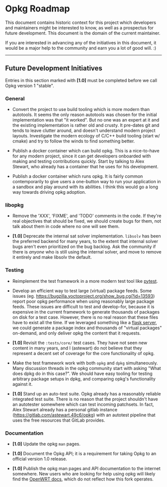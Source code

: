 # Opkg Roadmap

This document contains historic context for this project which developers and maintainers might be interested to know, as well as a prospectus for future development. This document is the domain of the current maintainer.

If you are interested in advancing any of the initiatives in this document, it would be a major help to the community and earn you a lot of good will. :)


----
## Future Development Initiatives

Entries in this section marked with **[1.0]** must be completed before we call Opkg version 1 "stable".


### General

* Convert the project to use build tooling which is more modern than autotools. It seems the only reason autotools was chosen for the initial implementation was that "it worked". But no one was an expert at it and the existing implementation is rather old and crusty. It pre-dates git and tends to leave clutter around, and doesn't understand modern project layouts. Investigate the modern ecology of C/C++ build tooling (start w/ cmake) and try to follow the winds to find something better.

* Publish a docker container which can build opkg. This is a nice-to-have for any modern project, since it can get developers onboarded with making and testing contributions quickly. Start by talking to Alex Stewart, who already has a container that he uses for his development.

* Publish a docker container which runs opkg. It is fairly common contemporarily to give users a one-button way to run your application in a sandbox and play around with its abilities. I think this would go a long way towards driving opkg adoption.


### libopkg

* Remove the 'XXX', 'FIXME', and 'TODO' comments in the code. If they're real objectives that should be fixed, we should create bugs for them, not talk about them in code where no one will see them.

* **[1.0]** Deprecate the internal sat solver implementation. `libsolv` has been the preferred backend for many years, to the extent that internal solver bugs aren't even prioritized on the bug backlog. Ask the community if there is *anyone* who is still using the internal solver, and move to remove it entirely and make libsolv the default.


### Testing

* Reimplement the test framework in a more modern test tool like [pytest](https://docs.pytest.org/en/7.2.x/).

* Develop an efficient way to test large (virtual) package feeds. Some issues (eg. https://bugzilla.yoctoproject.org/show_bug.cgi?id=13593) report poor opkg performance when using reasonably large package feeds. These issues are difficult to test and develop-for, because it is expensive in the current framework to generate thousands of packages on disk for a test case. However, there is no real reason that these files have to exist all the time. If we leveraged something like a [flask server](https://flask.palletsprojects.com/en/2.2.x/), we could generate a package index and thousands of "virtual packages" on-demand, and only deliver opkg the content that it requests.

* **[1.0]** Revisit the `:tests/core/` test cases. They have not seen new content in many years, and I (astewart) do not believe that they represent a decent set of coverage for the core functionality of opkg.

* Make the test framework work with both `opkg` and `dpkg` simultaneously. Many discussion threads in the opkg community start with asking "What does dpkg do in this case?". We should have easy tooling for testing arbitrary package setups in dpkg, and comparing opkg's functionality against it.

* **[1.0]** Stand up an auto-test suite. Opkg already has a reasonably reliable integrated test suite. There is no reason that the project shouldn't have an autotester somewhere which can test incoming patchsets. In fact, Alex Stewart already has a personal gitlab instance (https://gitlab.com/astewart.49c6/opkg) with an autotest pipeline that uses the free resources that GitLab provides.


### Documentation

* **[1.0]** Update the opkg `man` pages.

* **[1.0]** Document the Opkg API; it is a requirement for taking Opkg to an official version 1.0 release.
  
* **[1.0]** Publish the opkg man pages and API documentation to the internet somewhere. New users who are looking for help using opkg will likely find the [OpenWRT docs](https://openwrt.org/docs/guide-user/additional-software/opkg), which do not reflect how this fork operates.
